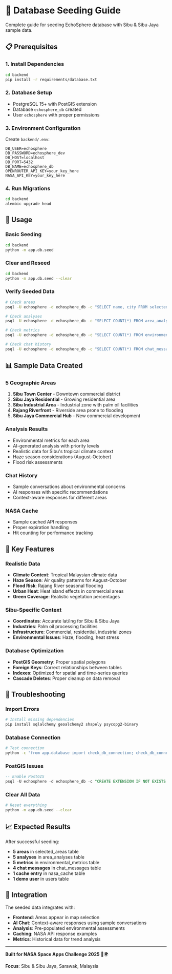 # 🌱 Database Seeding Guide

Complete guide for seeding EchoSphere database with Sibu & Sibu Jaya sample data.

## 📋 Prerequisites

### 1. Install Dependencies
```bash
cd backend
pip install -r requirements/database.txt
```

### 2. Database Setup
- PostgreSQL 15+ with PostGIS extension
- Database `echosphere_db` created
- User `echosphere` with proper permissions

### 3. Environment Configuration
Create `backend/.env`:
```env
DB_USER=echosphere
DB_PASSWORD=echosphere_dev
DB_HOST=localhost
DB_PORT=5432
DB_NAME=echosphere_db
OPENROUTER_API_KEY=your_key_here
NASA_API_KEY=your_key_here
```

### 4. Run Migrations
```bash
cd backend
alembic upgrade head
```

## 🚀 Usage

### Basic Seeding
```bash
cd backend
python -m app.db.seed
```

### Clear and Reseed
```bash
cd backend
python -m app.db.seed --clear
```

### Verify Seeded Data
```bash
# Check areas
psql -U echosphere -d echosphere_db -c "SELECT name, city FROM selected_areas;"

# Check analyses
psql -U echosphere -d echosphere_db -c "SELECT COUNT(*) FROM area_analyses;"

# Check metrics
psql -U echosphere -d echosphere_db -c "SELECT COUNT(*) FROM environmental_metrics;"

# Check chat history
psql -U echosphere -d echosphere_db -c "SELECT COUNT(*) FROM chat_messages;"
```

## 📊 Sample Data Created

### 5 Geographic Areas
1. **Sibu Town Center** - Downtown commercial district
2. **Sibu Jaya Residential** - Growing residential area
3. **Sibu Industrial Area** - Industrial zone with palm oil facilities
4. **Rajang Riverfront** - Riverside area prone to flooding
5. **Sibu Jaya Commercial Hub** - New commercial development

### Analysis Results
- Environmental metrics for each area
- AI-generated analysis with priority levels
- Realistic data for Sibu's tropical climate context
- Haze season considerations (August-October)
- Flood risk assessments

### Chat History
- Sample conversations about environmental concerns
- AI responses with specific recommendations
- Context-aware responses for different areas

### NASA Cache
- Sample cached API responses
- Proper expiration handling
- Hit counting for performance tracking

## 🎯 Key Features

### Realistic Data
- **Climate Context**: Tropical Malaysian climate data
- **Haze Season**: Air quality patterns for August-October
- **Flood Risk**: Rajang River seasonal flooding
- **Urban Heat**: Heat island effects in commercial areas
- **Green Coverage**: Realistic vegetation percentages

### Sibu-Specific Context
- **Coordinates**: Accurate lat/lng for Sibu & Sibu Jaya
- **Industries**: Palm oil processing facilities
- **Infrastructure**: Commercial, residential, industrial zones
- **Environmental Issues**: Haze, flooding, heat stress

### Database Optimization
- **PostGIS Geometry**: Proper spatial polygons
- **Foreign Keys**: Correct relationships between tables
- **Indexes**: Optimized for spatial and time-series queries
- **Cascade Deletes**: Proper cleanup on data removal

## 🐛 Troubleshooting

### Import Errors
```bash
# Install missing dependencies
pip install sqlalchemy geoalchemy2 shapely psycopg2-binary
```

### Database Connection
```bash
# Test connection
python -c "from app.database import check_db_connection; check_db_connection()"
```

### PostGIS Issues
```sql
-- Enable PostGIS
psql -U echosphere -d echosphere_db -c "CREATE EXTENSION IF NOT EXISTS postgis;"
```

### Clear All Data
```bash
# Reset everything
python -m app.db.seed --clear
```

## 📈 Expected Results

After successful seeding:
- **5 areas** in selected_areas table
- **5 analyses** in area_analyses table
- **5 metrics** in environmental_metrics table
- **4 chat messages** in chat_messages table
- **1 cache entry** in nasa_cache table
- **1 demo user** in users table

## 🔄 Integration

The seeded data integrates with:
- **Frontend**: Areas appear in map selection
- **AI Chat**: Context-aware responses using sample conversations
- **Analysis**: Pre-populated environmental assessments
- **Caching**: NASA API response examples
- **Metrics**: Historical data for trend analysis

---

**Built for NASA Space Apps Challenge 2025** 🚀🌍

**Focus**: Sibu & Sibu Jaya, Sarawak, Malaysia
